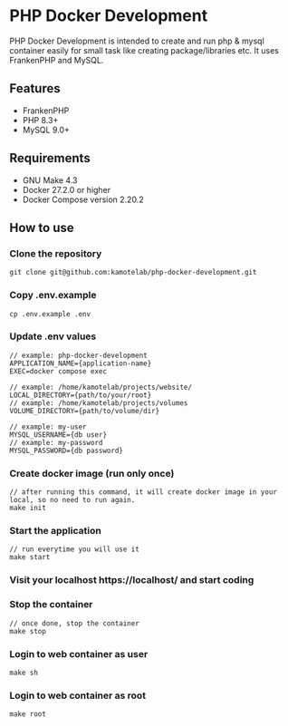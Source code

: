 # PHP Docker Development

PHP Docker Development is intended to create and run php & mysql container easily for small task like creating package/libraries etc. It uses FrankenPHP and MySQL.

## Features
* FrankenPHP
* PHP 8.3+
* MySQL 9.0+

## Requirements
* GNU Make 4.3
* Docker 27.2.0 or higher
* Docker Compose version 2.20.2


## How to use

### Clone the repository

```
git clone git@github.com:kamotelab/php-docker-development.git
```


### Copy .env.example

```
cp .env.example .env
```

### Update .env values

```
// example: php-docker-development
APPLICATION_NAME={application-name} 
EXEC=docker compose exec

// example: /home/kamotelab/projects/website/
LOCAL_DIRECTORY={path/to/your/root}
// example: /home/kamotelab/projects/volumes
VOLUME_DIRECTORY={path/to/volume/dir}

// example: my-user
MYSQL_USERNAME={db user}
// example: my-password
MYSQL_PASSWORD={db password}

```

### Create docker image (run only once)
```
// after running this command, it will create docker image in your local, so no need to run again.
make init
```

### Start the application
```
// run everytime you will use it
make start
```

### Visit your localhost https://localhost/ and start coding

### Stop the container
```
// once done, stop the container
make stop
```

### Login to web container as user

```
make sh
```

### Login to web container as root

```
make root
```

